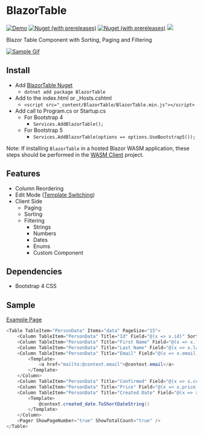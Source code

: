 # BlazorTable
[![Demo](https://img.shields.io/badge/Live-Demo-Blue?style=flat-square)](https://BlazorTable.netlify.com/)
[![Nuget (with prereleases)](https://img.shields.io/nuget/vpre/BlazorTable.svg?style=flat-square)](https://www.nuget.org/packages/BlazorTable)
[![Nuget (with prereleases)](https://img.shields.io/nuget/dt/BlazorTable.svg?style=flat-square)](https://www.nuget.org/packages/BlazorTable)
![](https://github.com/IvanJosipovic/BlazorTable/workflows/CI/CD/badge.svg)

Blazor Table Component with Sorting, Paging and Filtering

[![Sample Gif](https://raw.githubusercontent.com/IvanJosipovic/BlazorTable/master/BlazorTable.gif)](/BlazorTable.gif)

## Install

- Add [BlazorTable Nuget](https://www.nuget.org/packages/BlazorTable)
  - `dotnet add package BlazorTable`
- Add to the index.html or _Hosts.cshtml
  - `<script src="_content/BlazorTable/BlazorTable.min.js"></script>`
- Add call to Program.cs or Startup.cs
  - For Bootstrap 4
    - `Services.AddBlazorTable();`
  - For Bootstrap 5
    - `Services.AddBlazorTable(options => options.UseBootstrap5());`

Note: If installing `BlazorTable` in a hosted Blazor WASM application, these steps should be performed in the [WASM Client](https://docs.microsoft.com/en-us/aspnet/core/blazor/hosting-models?view=aspnetcore-5.0#blazor-webassembly-1) project.

## Features
- Column Reordering
- Edit Mode ([Template Switching](https://github.com/IvanJosipovic/BlazorTable/blob/master/src/BlazorTable.Sample.Shared/Pages/EditMode.razor))
- Client Side
	- Paging
	- Sorting
    - Filtering
      	- Strings
        - Numbers
        - Dates
        - Enums
        - Custom Component
## Dependencies
- Bootstrap 4 CSS

## Sample
[Example Page](https://github.com/IvanJosipovic/BlazorTable/blob/master/src/BlazorTable.Sample.Shared/Pages/Index.razor)

```csharp
<Table TableItem="PersonData" Items="data" PageSize="15">
    <Column TableItem="PersonData" Title="Id" Field="@(x => x.id)" Sortable="true" Filterable="true" Width="10%" />
    <Column TableItem="PersonData" Title="First Name" Field="@(x => x.first_name)" Sortable="true" Filterable="true" Width="20%" />
    <Column TableItem="PersonData" Title="Last Name" Field="@(x => x.last_name)" Sortable="true" Filterable="true" Width="20%" />
    <Column TableItem="PersonData" Title="Email" Field="@(x => x.email)" Sortable="true" Filterable="true" Width="20%">
        <Template>
            <a href="mailto:@context.email">@context.email</a>
        </Template>
    </Column>
    <Column TableItem="PersonData" Title="Confirmed" Field="@(x => x.confirmed)" Sortable="true" Filterable="true" Width="10%" />
    <Column TableItem="PersonData" Title="Price" Field="@(x => x.price)" Sortable="true" Filterable="true" Width="10%" Format="C" Align="Align.Right" />
    <Column TableItem="PersonData" Title="Created Date" Field="@(x => x.created_date)" Sortable="true" Width="10%">
        <Template>
            @context.created_date.ToShortDateString()
        </Template>
    </Column>
    <Pager ShowPageNumber="true" ShowTotalCount="true" />
</Table>
```
